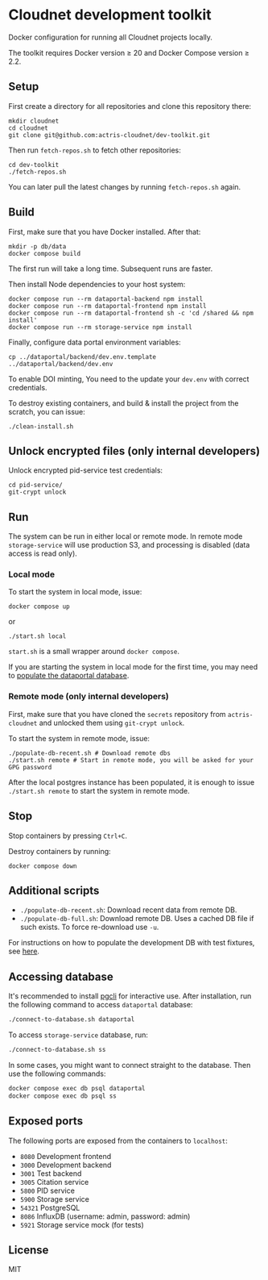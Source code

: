 # Cloudnet development toolkit

Docker configuration for running all Cloudnet projects locally.

The toolkit requires Docker version ≥ 20 and Docker Compose version ≥ 2.2.

## Setup

First create a directory for all repositories and clone this repository there:

```shell
mkdir cloudnet
cd cloudnet
git clone git@github.com:actris-cloudnet/dev-toolkit.git
```

Then run `fetch-repos.sh` to fetch other repositories:

```shell
cd dev-toolkit
./fetch-repos.sh
```

You can later pull the latest changes by running `fetch-repos.sh` again.

## Build

First, make sure that you have Docker installed. After that:

```shell
mkdir -p db/data
docker compose build
```

The first run will take a long time. Subsequent runs are faster.

Then install Node dependencies to your host system:

```shell
docker compose run --rm dataportal-backend npm install
docker compose run --rm dataportal-frontend npm install
docker compose run --rm dataportal-frontend sh -c 'cd /shared && npm install'
docker compose run --rm storage-service npm install
```

Finally, configure data portal environment variables:

```shell
cp ../dataportal/backend/dev.env.template ../dataportal/backend/dev.env
```

To enable DOI minting, You need to the update your `dev.env` with correct credentials.

To destroy existing containers, and build & install the project from the scratch, you can issue:

```shell
./clean-install.sh
```

## Unlock encrypted files (only internal developers)

Unlock encrypted pid-service test credentials:

```shell
cd pid-service/
git-crypt unlock
```

## Run

The system can be run in either local or remote mode. In remote mode `storage-service` will use production S3,
and processing is disabled (data access is read only).

### Local mode

To start the system in local mode, issue:

```shell
docker compose up
```

or

```shell
./start.sh local
```

`start.sh` is a small wrapper around `docker compose`.

If you are starting the system in local mode for the first time, you may need to [populate the dataportal database](https://github.com/actris-cloudnet/dataportal/#populating-the-database).

### Remote mode (only internal developers)

First, make sure that you have cloned the `secrets` repository from `actris-cloudnet` and unlocked them using `git-crypt unlock`.

To start the system in remote mode, issue:

```shell
./populate-db-recent.sh # Download remote dbs
./start.sh remote # Start in remote mode, you will be asked for your GPG password
```

After the local postgres instance has been populated, it is enough to issue `./start.sh remote` to start the system in remote mode.

## Stop

Stop containers by pressing `Ctrl+C`.

Destroy containers by running:

```shell
docker compose down
```

## Additional scripts

- `./populate-db-recent.sh`: Download recent data from remote DB.
- `./populate-db-full.sh`: Download remote DB. Uses a cached DB file if such exists. To force re-download use `-u`.

For instructions on how to populate the development DB with test fixtures, see [here](https://github.com/actris-cloudnet/dataportal/#populating-the-database).

## Accessing database

It's recommended to install [pgcli](https://www.pgcli.com/) for interactive use.
After installation, run the following command to access `dataportal` database:

```sh
./connect-to-database.sh dataportal
```

To access `storage-service` database, run:

```sh
./connect-to-database.sh ss
```

In some cases, you might want to connect straight to the database.
Then use the following commands:

```sh
docker compose exec db psql dataportal
docker compose exec db psql ss
```

## Exposed ports

The following ports are exposed from the containers to `localhost`:

- `8080` Development frontend
- `3000` Development backend
- `3001` Test backend
- `3005` Citation service
- `5800` PID service
- `5900` Storage service
- `54321` PostgreSQL
- `8086` InfluxDB (username: admin, password: admin)
- `5921` Storage service mock (for tests)

## License

MIT
